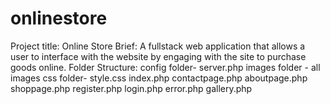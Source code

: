 # onlinestore
Project title: Online Store
Brief: A fullstack web application that allows a user to interface with the website by engaging with the site to purchase goods online. 
Folder Structure:
config folder- server.php
images folder - all images 
css folder- style.css
index.php
contactpage.php
aboutpage.php
shoppage.php
register.php
login.php
error.php
gallery.php

